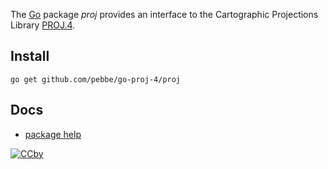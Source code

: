 The [Go](http://golang.org/) package _proj_ provides an interface to the Cartographic Projections Library [PROJ.4](http://trac.osgeo.org/proj/).

## Install

    go get github.com/pebbe/go-proj-4/proj

## Docs

 * [package help](http://godoc.org/github.com/pebbe/go-proj-4/proj)

[![CCby](http://i.creativecommons.org/l/by/3.0/88x31.png "Creative Commons Attribution 3.0 License")](http://creativecommons.org/licenses/by/3.0/)
